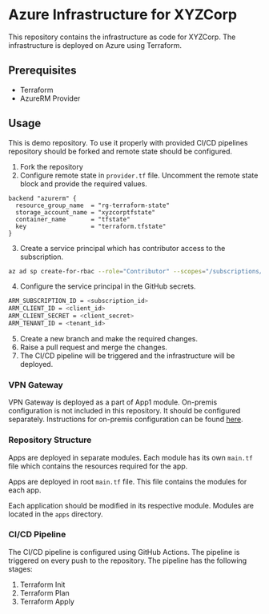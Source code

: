 # Azure Infrastructure for XYZCorp
This repository contains the infrastructure as code for XYZCorp. The infrastructure is deployed on Azure using Terraform.

## Prerequisites
- Terraform
- AzureRM Provider

## Usage
This is demo repository. To use it properly with provided CI/CD pipelines repository should be forked and remote state should be configured.

1. Fork the repository
2. Configure remote state in `provider.tf` file. Uncomment the remote state block and provide the required values.
```hcl
backend "azurerm" {
  resource_group_name  = "rg-terraform-state"
  storage_account_name = "xyzcorptfstate"
  container_name       = "tfstate"
  key                  = "terraform.tfstate"
}
```
3. Create a service principal which has contributor access to the subscription.
```bash
az ad sp create-for-rbac --role="Contributor" --scopes="/subscriptions/<subscription_id>"
```
4. Configure the service principal in the GitHub secrets.
```bash
ARM_SUBSCRIPTION_ID = <subscription_id>
ARM_CLIENT_ID = <client_id>
ARM_CLIENT_SECRET = <client_secret>
ARM_TENANT_ID = <tenant_id>
```
5. Create a new branch and make the required changes.
6. Raise a pull request and merge the changes.
7. The CI/CD pipeline will be triggered and the infrastructure will be deployed.

### VPN Gateway
VPN Gateway is deployed as a part of App1 module. On-premis configuration is not included in this repository. It should be configured separately. Instructions for on-premis configuration can be found [here](https://learn.microsoft.com/en-us/azure/vpn-gateway/vpn-gateway-about-vpn-devices?WT.mc_id=Portal-Microsoft_Azure_HybridNetworking).


### Repository Structure
Apps are deployed in separate modules. Each module has its own `main.tf` file which contains the resources required for the app.

Apps are deployed in root `main.tf` file. This file contains the modules for each app.

Each application should be modified in its respective module. Modules are located in the `apps` directory.

### CI/CD Pipeline
The CI/CD pipeline is configured using GitHub Actions. The pipeline is triggered on every push to the repository. The pipeline has the following stages:

1. Terraform Init
2. Terraform Plan
3. Terraform Apply
